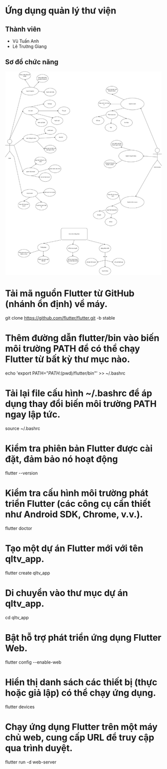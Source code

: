 # Ứng dụng quản lý thư viện

## Thành viên
- Vũ Tuấn Anh
- Lê Trường Giang

## Sơ đồ chức năng
![Ảnh demo](image/Sơ_đồ_chức_năng.png)
# Tải mã nguồn Flutter từ GitHub (nhánh ổn định) về máy.
git clone https://github.com/flutter/flutter.git -b stable

# Thêm đường dẫn flutter/bin vào biến môi trường PATH để có thể chạy Flutter từ bất kỳ thư mục nào.
echo 'export PATH="$PATH:$(pwd)/flutter/bin"' >> ~/.bashrc

# Tải lại file cấu hình ~/.bashrc để áp dụng thay đổi biến môi trường PATH ngay lập tức.
source ~/.bashrc

# Kiểm tra phiên bản Flutter được cài đặt, đảm bảo nó hoạt động
flutter --version

# Kiểm tra cấu hình môi trường phát triển Flutter (các công cụ cần thiết như Android SDK, Chrome, v.v.).
flutter doctor

# Tạo một dự án Flutter mới với tên qltv_app.
flutter create qltv_app

# Di chuyển vào thư mục dự án qltv_app.
cd qltv_app

# Bật hỗ trợ phát triển ứng dụng Flutter Web.
flutter config --enable-web

# Hiển thị danh sách các thiết bị (thực hoặc giả lập) có thể chạy ứng dụng.
flutter devices

# Chạy ứng dụng Flutter trên một máy chủ web, cung cấp URL để truy cập qua trình duyệt.
flutter run -d web-server
